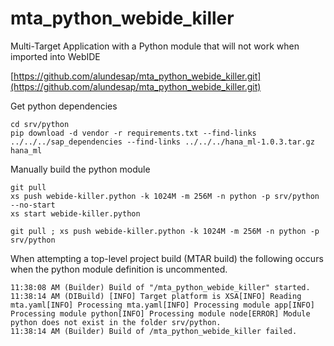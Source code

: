 # mta_python_webide_killer
Multi-Target Application with a Python module that will not work when imported into WebIDE

[https://github.com/alundesap/mta_python_webide_killer.git](https://github.com/alundesap/mta_python_webide_killer.git)

Get python dependencies

```
cd srv/python
pip download -d vendor -r requirements.txt --find-links ../../../sap_dependencies --find-links ../../../hana_ml-1.0.3.tar.gz hana_ml
```
 

Manually build the python module

```
git pull
xs push webide-killer.python -k 1024M -m 256M -n python -p srv/python --no-start
xs start webide-killer.python

git pull ; xs push webide-killer.python -k 1024M -m 256M -n python -p srv/python
```

When attempting a top-level project build (MTAR build) the following occurs when the python module definition is uncommented.
```
11:38:08 AM (Builder) Build of "/mta_python_webide_killer" started.
11:38:14 AM (DIBuild) [INFO] Target platform is XSA[INFO] Reading mta.yaml[INFO] Processing mta.yaml[INFO] Processing module app[INFO] Processing module python[INFO] Processing module node[ERROR] Module python does not exist in the folder srv/python.
11:38:14 AM (Builder) Build of /mta_python_webide_killer failed.
```



